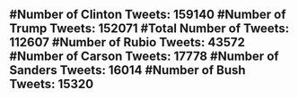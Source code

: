 #Number of Clinton Tweets: 159140
#Number of Trump Tweets: 152071
#Total Number of Tweets: 112607 
#Number of Rubio Tweets: 43572
#Number of Carson Tweets: 17778
#Number of Sanders Tweets: 16014
#Number of Bush Tweets: 15320
---
